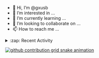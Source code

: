 - 👋 Hi, I’m @gxusb
- 👀 I’m interested in ...
- 🌱 I’m currently learning ...
- 💞️ I’m looking to collaborate on ...
- 📫 How to reach me ...
<details>
<summary>:zap: Recent Activity</summary>

<!--START_SECTION:activity-->
1. 🗣 Commented on [#176](https://github.com/cppla/ServerStatus/issues/176) in [cppla/ServerStatus](https://github.com/cppla/ServerStatus)
 2. 🗣 Commented 
 3. 💪 Opened PR 
 4. 🎉 Merged PR 
 5. 
 7. 
 8. 
 9. 
 10. 
<!--END_SECTION:activity-->

</details>

[![github contribution grid snake animation](https://raw.githubusercontent.com/gxusb/gxusb/output/github-contribution-grid-snake.svg)](https://github.com/gxusb)

<!---
gxusb/gxusb is a ✨ special ✨ repository because its `README.md` (this file) appears on your GitHub profile.
You can click the Preview link to take a look at your changes.
--->
